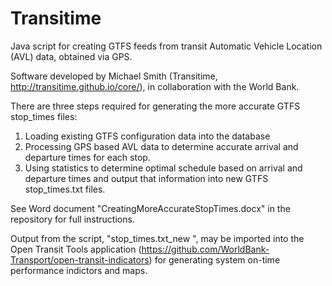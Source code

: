 Transitime
==========

Java script for creating GTFS feeds from transit Automatic Vehicle Location (AVL) data, obtained via GPS.

Software developed by Michael Smith (Transitime,  http://transitime.github.io/core/), in collaboration with the World Bank. 

There are three steps required for generating the more accurate GTFS stop_times files:

1.	Loading existing GTFS configuration data into the database
2.	Processing GPS based AVL data to determine accurate arrival and departure times for each stop.
3.	Using statistics to determine optimal schedule based on arrival and departure times and output that information into new GTFS stop_times.txt files.

See Word document "CreatingMoreAccurateStopTimes.docx" in the repository for full instructions. 

Output from the script, "stop_times.txt_new ", may be imported into the Open Transit Tools application (https://github.com/WorldBank-Transport/open-transit-indicators) for generating system on-time performance indictors and maps. 
